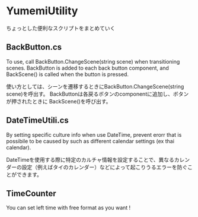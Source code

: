 # YumemiUtility
ちょっとした便利なスクリプトをまとめていく

## BackButton.cs
To use, call BackButton.ChangeScene(string scene) when transitioning scenes.
BackButton is added to each back button component, and BackScene() is called when the button is pressed.

使い方としては、シーンを遷移するときにBackButton.ChangeScene(string scene)を呼出す。
BackButtonは各戻るボタンのcomponentに追加し、ボタンが押されたときに BackScene()を呼び出す。

## DateTimeUtili.cs 
By setting specific culture info when use DateTime, prevent erorr that is possibile to be caused by such as different calendar settings (ex thai calendar).

DateTimeを使用する際に特定のカルチャ情報を設定することで、異なるカレンダーの設定（例えばタイのカレンダー）などによって起こりうるエラーを防ぐことができます。

## TimeCounter
You can set left time with free format as you want !
